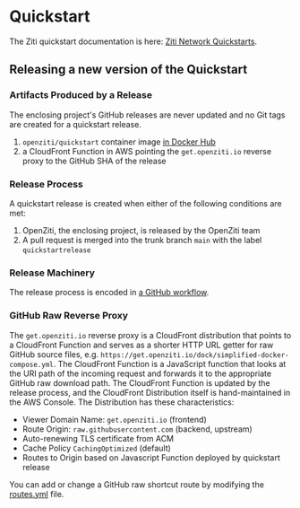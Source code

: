 # Quickstart

The Ziti quickstart documentation is here: [Ziti Network Quickstarts](https://openziti.io/docs/category/network).

## Releasing a new version of the Quickstart

### Artifacts Produced by a Release

The enclosing project's GitHub releases are never updated and no Git tags are created for a quickstart release.

1. `openziti/quickstart` container image [in Docker Hub](https://hub.docker.com/r/openziti/quickstart)
1. a CloudFront Function in AWS pointing the `get.openziti.io` reverse proxy to the GitHub SHA of the release

### Release Process

A quickstart release is created when either of the following conditions are met:

1. OpenZiti, the enclosing project, is released by the OpenZiti team
1. A pull request is merged into the trunk branch `main` with the label `quickstartrelease`

### Release Machinery

The release process is encoded in [a GitHub workflow](../.github/workflows/release-quickstart.yml).

### GitHub Raw Reverse Proxy

The `get.openziti.io` reverse proxy is a CloudFront distribution that points to a CloudFront Function and serves as a
shorter HTTP URL getter for raw GitHub source files, e.g. `https://get.openziti.io/dock/simplified-docker-compose.yml`.
The CloudFront Function is a JavaScript function that looks at the URI path of the incoming request and forwards it to
the appropriate GitHub raw download path. The CloudFront Function is updated by the release process, and the CloudFront
Distribution itself is hand-maintained in the AWS Console. The Distribution has these characteristics:

* Viewer Domain Name: `get.openziti.io` (frontend)
* Route Origin: `raw.githubusercontent.com` (backend, upstream)
* Auto-renewing TLS certificate from ACM
* Cache Policy `CachingOptimized` (default)
* Routes to Origin based on Javascript Function deployed by quickstart release

You can add or change a GitHub raw shortcut route by modifying the [routes.yml](../dist/cloudfront/get.openziti.io/routes.yml) file.
